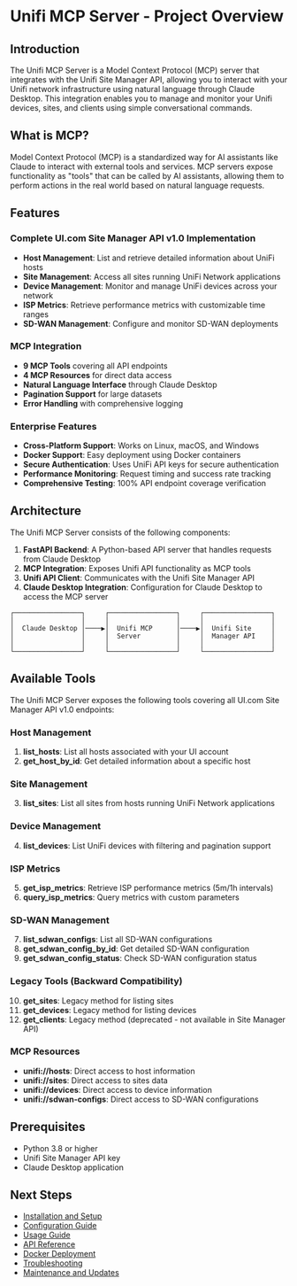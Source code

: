 # Unifi MCP Server - Project Overview

## Introduction

The Unifi MCP Server is a Model Context Protocol (MCP) server that integrates with the Unifi Site Manager API, allowing you to interact with your Unifi network infrastructure using natural language through Claude Desktop. This integration enables you to manage and monitor your Unifi devices, sites, and clients using simple conversational commands.

## What is MCP?

Model Context Protocol (MCP) is a standardized way for AI assistants like Claude to interact with external tools and services. MCP servers expose functionality as "tools" that can be called by AI assistants, allowing them to perform actions in the real world based on natural language requests.

## Features

### Complete UI.com Site Manager API v1.0 Implementation
- **Host Management**: List and retrieve detailed information about UniFi hosts
- **Site Management**: Access all sites running UniFi Network applications
- **Device Management**: Monitor and manage UniFi devices across your network
- **ISP Metrics**: Retrieve performance metrics with customizable time ranges
- **SD-WAN Management**: Configure and monitor SD-WAN deployments

### MCP Integration
- **9 MCP Tools** covering all API endpoints
- **4 MCP Resources** for direct data access
- **Natural Language Interface** through Claude Desktop
- **Pagination Support** for large datasets
- **Error Handling** with comprehensive logging

### Enterprise Features
- **Cross-Platform Support**: Works on Linux, macOS, and Windows
- **Docker Support**: Easy deployment using Docker containers
- **Secure Authentication**: Uses UniFi API keys for secure authentication
- **Performance Monitoring**: Request timing and success rate tracking
- **Comprehensive Testing**: 100% API endpoint coverage verification

## Architecture

The Unifi MCP Server consists of the following components:

1. **FastAPI Backend**: A Python-based API server that handles requests from Claude Desktop
2. **MCP Integration**: Exposes Unifi API functionality as MCP tools
3. **Unifi API Client**: Communicates with the Unifi Site Manager API
4. **Claude Desktop Integration**: Configuration for Claude Desktop to access the MCP server

```
┌─────────────────┐     ┌─────────────────┐     ┌─────────────────┐
│                 │     │                 │     │                 │
│  Claude Desktop │────▶│  Unifi MCP      │────▶│  Unifi Site     │
│                 │     │  Server         │     │  Manager API    │
│                 │     │                 │     │                 │
└─────────────────┘     └─────────────────┘     └─────────────────┘
```

## Available Tools

The Unifi MCP Server exposes the following tools covering all UI.com Site Manager API v1.0 endpoints:

### Host Management
1. **list_hosts**: List all hosts associated with your UI account
2. **get_host_by_id**: Get detailed information about a specific host

### Site Management
3. **list_sites**: List all sites from hosts running UniFi Network applications

### Device Management
4. **list_devices**: List UniFi devices with filtering and pagination support

### ISP Metrics
5. **get_isp_metrics**: Retrieve ISP performance metrics (5m/1h intervals)
6. **query_isp_metrics**: Query metrics with custom parameters

### SD-WAN Management
7. **list_sdwan_configs**: List all SD-WAN configurations
8. **get_sdwan_config_by_id**: Get detailed SD-WAN configuration
9. **get_sdwan_config_status**: Check SD-WAN configuration status

### Legacy Tools (Backward Compatibility)
10. **get_sites**: Legacy method for listing sites
11. **get_devices**: Legacy method for listing devices
12. **get_clients**: Legacy method (deprecated - not available in Site Manager API)

### MCP Resources
- **unifi://hosts**: Direct access to host information
- **unifi://sites**: Direct access to sites data
- **unifi://devices**: Direct access to device information
- **unifi://sdwan-configs**: Direct access to SD-WAN configurations

## Prerequisites

- Python 3.8 or higher
- Unifi Site Manager API key
- Claude Desktop application

## Next Steps

- [Installation and Setup](2_installation_setup.md)
- [Configuration Guide](3_configuration_guide.md)
- [Usage Guide](4_usage_guide.md)
- [API Reference](5_api_reference.md)
- [Docker Deployment](6_docker_deployment.md)
- [Troubleshooting](7_troubleshooting_guide.md)
- [Maintenance and Updates](8_maintenance_updates.md)